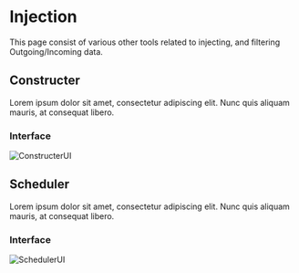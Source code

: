 # Injection
This page consist of various other tools related to injecting, and filtering Outgoing/Incoming data.

## Constructer
Lorem ipsum dolor sit amet, consectetur adipiscing elit. Nunc quis aliquam mauris, at consequat libero.

### Interface
![ConstructerUI](http://i.imgur.com/L4fvss8.png)

## Scheduler
Lorem ipsum dolor sit amet, consectetur adipiscing elit. Nunc quis aliquam mauris, at consequat libero.

### Interface
![SchedulerUI](http://i.imgur.com/MhXNLgR.png)
